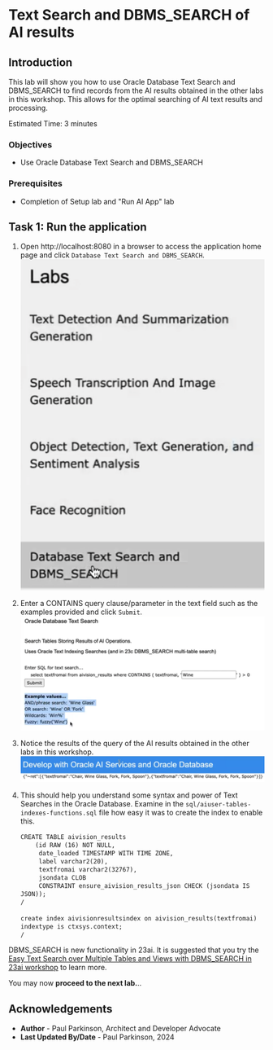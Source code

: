# Text Search and DBMS_SEARCH of AI results

## Introduction

This lab will show you how to use Oracle Database Text Search and DBMS_SEARCH to find records from the AI results obtained in the other labs in this workshop.
This allows for the optimal searching of AI text results and processing.

Estimated Time:  3 minutes


### Objectives

-   Use Oracle Database Text Search and DBMS_SEARCH

### Prerequisites

- Completion of Setup lab and "Run AI App" lab

## Task 1: Run the application

   1. Open http://localhost:8080 in a browser to access the application home page and click `Database Text Search and DBMS_SEARCH`.
   ![select search](images/search1.png " ")
   2. Enter a CONTAINS query clause/parameter in the text field such as the examples provided and click `Submit`.
   ![enter query](images/search2.png " ")
   3. Notice the results of the query of the AI results obtained in the other labs in this workshop.
   ![view results](images/search3.png " ")
   4. This should help you understand some syntax and power of Text Searches in the Oracle Database. Examine in the `sql/aiuser-tables-indexes-functions.sql` file how easy it was to create the index to enable this.
      
      ```
      CREATE TABLE aivision_results
          (id RAW (16) NOT NULL,
           date_loaded TIMESTAMP WITH TIME ZONE,
           label varchar2(20),
           textfromai varchar2(32767),
           jsondata CLOB
           CONSTRAINT ensure_aivision_results_json CHECK (jsondata IS JSON));
      /
      
      create index aivisionresultsindex on aivision_results(textfromai) indextype is ctxsys.context;
      /
      ```

   DBMS\_SEARCH is new functionality in 23ai.  It is suggested that you try the [Easy Text Search over Multiple Tables and Views with DBMS_SEARCH in 23ai workshop](https://livelabs.oracle.com/pls/apex/r/dbpm/livelabs/view-workshop?wid=3721) to learn more.

You may now **proceed to the next lab.**..

## Acknowledgements

* **Author** - Paul Parkinson, Architect and Developer Advocate
* **Last Updated By/Date** - Paul Parkinson, 2024
